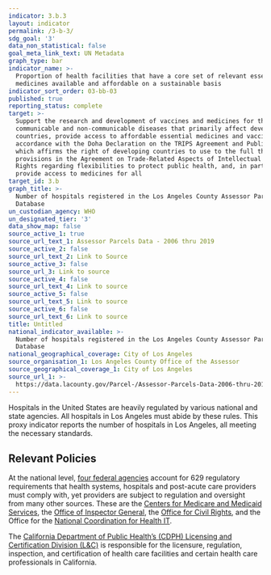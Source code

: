 ```yaml
---
indicator: 3.b.3
layout: indicator
permalink: /3-b-3/
sdg_goal: '3'
data_non_statistical: false
goal_meta_link_text: UN Metadata
graph_type: bar
indicator_name: >-
  Proportion of health facilities that have a core set of relevant essential
  medicines available and affordable on a sustainable basis
indicator_sort_order: 03-bb-03
published: true
reporting_status: complete
target: >-
  Support the research and development of vaccines and medicines for the
  communicable and non‑communicable diseases that primarily affect developing
  countries, provide access to affordable essential medicines and vaccines, in
  accordance with the Doha Declaration on the TRIPS Agreement and Public Health,
  which affirms the right of developing countries to use to the full the
  provisions in the Agreement on Trade-Related Aspects of Intellectual Property
  Rights regarding flexibilities to protect public health, and, in particular,
  provide access to medicines for all
target_id: 3.b
graph_title: >-
  Number of hospitals registered in the Los Angeles County Assessor Parcel
  Database
un_custodian_agency: WHO
un_designated_tier: '3'
data_show_map: false
source_active_1: true
source_url_text_1: Assessor Parcels Data - 2006 thru 2019
source_active_2: false
source_url_text_2: Link to Source
source_active_3: false
source_url_3: Link to source
source_active_4: false
source_url_text_4: Link to source
source_active_5: false
source_url_text_5: Link to source
source_active_6: false
source_url_text_6: Link to source
title: Untitled
national_indicator_available: >-
  Number of hospitals registered in the Los Angeles County Assessor Parcel
  Database
national_geographical_coverage: City of Los Angeles
source_organisation_1: Los Angeles County Office of the Assessor
source_geographical_coverage_1: City of Los Angeles
source_url_1: >-
  https://data.lacounty.gov/Parcel-/Assessor-Parcels-Data-2006-thru-2019/9trm-uz8i
---
```

Hospitals in the United States are heavily regulated by various national and state agencies. All hospitals in Los Angeles must abide by these rules. This proxy indicator reports the number of hospitals in Los Angeles, all meeting the necessary standards. 

## Relevant Policies

At the national level, [four federal agencies](https://www.aha.org/system/files/2018-01/info-regulatory-burden-federal-agencies.pdf) account for 629 regulatory requirements that health systems, hospitals and post-acute care providers must comply with, yet providers are subject to regulation and oversight from many other sources. These are the [Centers for Medicare and Medicaid Services](https://www.cms.gov/Regulations-and-Guidance/Regulations-and-Guidance), the [Office of Inspector General](https://oig.hhs.gov/compliance/), the [Office for Civil Rights](https://www.hhs.gov/civil-rights/for-providers/laws-regulations-guidance/laws/index.html), and the Office for the [National Coordination for Health IT](https://www.healthit.gov/). 

The [California Department of Public Health’s (CDPH) Licensing and Certification Division (L&C)](https://www.cdph.ca.gov/Programs/CHCQ/LCP/Pages/LandCProgramHome.aspx) is responsible for the licensure, regulation, inspection, and certification of health care facilities and certain health care professionals in California.
